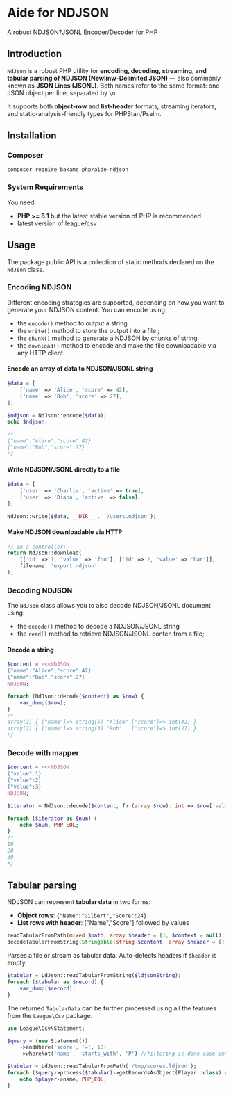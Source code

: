 # Aide for NDJSON

A robust NDJSON?JSONL Encoder/Decoder for PHP

## Introduction

`NdJson` is a robust PHP utility for **encoding, decoding, streaming, and tabular parsing of NDJSON (Newlinw-Delimited JSON)**
— also commonly known as **JSON Lines (JSONL)**. Both names refer to the same format: one JSON object per line, separated by `\n`.

It supports both **object-row** and **list-header** formats, streaming iterators, and static-analysis-friendly types for PHPStan/Psalm.

## Installation

### Composer

~~~
composer require bakame-php/aide-ndjson
~~~

### System Requirements

You need:

- **PHP >= 8.1** but the latest stable version of PHP is recommended
- latest version of league/csv

## Usage

The package public API is a collection of static methods declared on the `NdJson` class.

### Encoding NDJSON

Different encoding strategies are supported, depending on how you want to generate your
NDJSON content. You can encode using:

- the `encode()` method to output a string
- the `write()` method to store the output into a file ;
- the `chunk()` method to generate a NDJSON by chunks of string
- the `download()` method to encode and make the file downloadable via any HTTP client.

#### Encode an array of data to NDJSON/JSONL string

```php
$data = [
    ['name' => 'Alice', 'score' => 42],
    ['name' => 'Bob', 'score' => 27],
];

$ndjson = NdJson::encode($data);
echo $ndjson;

/*
{"name":"Alice","score":42}
{"name":"Bob","score":27}
*/
```

#### Write NDJSON/JSONL directly to a file

```php
$data = [
    ['user' => 'Charlie', 'active' => true],
    ['user' => 'Diana', 'active' => false],
];

NdJson::write($data, __DIR__ . '/users.ndjson');
```

#### Make NDJSON downloadable via HTTP

```php
// In a controller:
return NdJson::download(
    [['id' => 1, 'value' => 'foo'], ['id' => 2, 'value' => 'bar']],
    filename: 'export.ndjson'
);
```

### Decoding NDJSON

The `NdJson` class allows you to also decode NDJSON/JSONL document using:

- the `decode()` method to decode a NDJSON/JSONL string
- the `read()` method to retrieve NDJSON/JSONL conten from a file;

#### Decode a string

```php
$content = <<<NDJSON
{"name":"Alice","score":42}
{"name":"Bob","score":27}
NDJSON;

foreach (NdJson::decode($content) as $row) {
    var_dump($row);
}
/*
array(2) { ["name"]=> string(5) "Alice" ["score"]=> int(42) }
array(2) { ["name"]=> string(3) "Bob"   ["score"]=> int(27) }
*/
```

### Decode with mapper


```php
$content = <<<NDJSON
{"value":1}
{"value":2}
{"value":3}
NDJSON;

$iterator = NdJson::decode($content, fn (array $row): int => $row['value'] * 10);

foreach ($iterator as $num) {
    echo $num, PHP_EOL;
}
/*
10
20
30
*/
```

## Tabular parsing

NDJSON can represent **tabular data** in two forms:

- **Object rows**: `{"Name":"Gilbert","Score":24}`
- **List rows with header**: ["Name","Score"] followed by values

```php
readTabularFromPath(mixed $path, array $header = [], $context = null): TabularData
decodeTabularFromString(Stringable|string $content, array $header = []): TabularData
```

Parses a file or stream as tabular data. Auto-detects headers if `$header` is empty.

```php
$tabular = LdJson::readTabularFromString($ldjsonString);
foreach ($tabular as $record) {
    var_dump($record);
}
```

The returned `TabularData` can be further processed using all the features from the
`League\Csv` package.

```php
use League\Csv\Statement;

$query = (new Statement())
    ->andWhere('score', '=', 10) 
    ->whereNot('name', 'starts_with', 'P') //filtering is done case-sensitively on the first character of the column value;

$tabular = LdJson::readTabularFromPath('/tmp/scores.ldjson');
foreach ($query->process($tabular)->getRecordsAsObject(Player::class) as $player) {
    echo $player->name, PHP_EOL;
}
```
